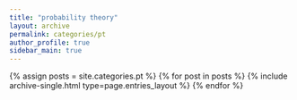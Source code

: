 ```yaml
---
title: "probability theory"
layout: archive
permalink: categories/pt
author_profile: true
sidebar_main: true
---
```


{% assign posts = site.categories.pt %}
{% for post in posts %} {% include archive-single.html type=page.entries_layout %} {% endfor %}